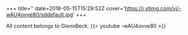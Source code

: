 +++
title=''
date=2018-05-15T15:29:52Z
cover='https://i.ytimg.com/vi/-wAU4ovve80/sddefault.jpg'
+++

All content belongs to GlennBeck.
{{< youtube -wAU4ovve80 >}}
